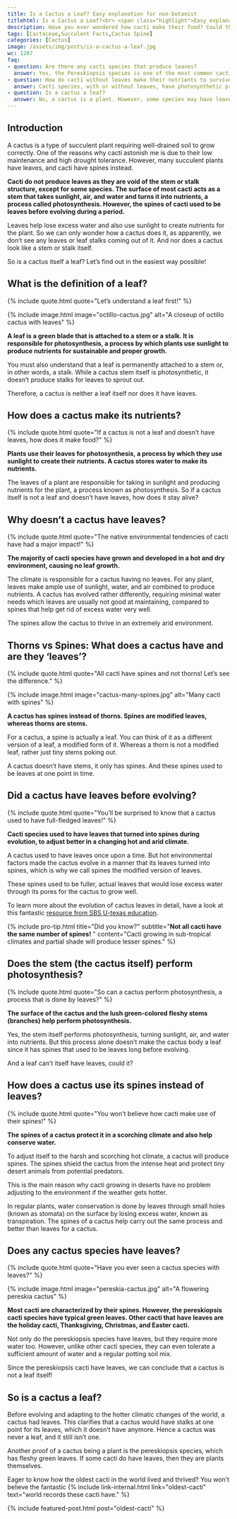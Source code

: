 ```yaml
---
title: Is a Cactus a Leaf? Easy explanation for non-botanist
titlehtml: Is a Cactus a Leaf?<br> <span class="highlight">Easy explanation for non-botanist</span>
description: Have you ever wondered how cacti make their food? Could they be called leaves? Let's find out!
tags: [Cactaceae,Succulent Facts,Cactus Spine]
categories: [Cactus]
image: /assets/img/posts/is-a-cactus-a-leaf.jpg
wc: 1207
faq: 
- question: Are there any cacti species that produce leaves?
  answer: Yes, the Pereskiopsis species is one of the most common cacti that produce leaves.,
- question: How do cacti without leaves make their nutrients to survive?
  answer: Cacti species, with or without leaves, have photosynthetic properties on their surface, allowing them to make nutrients.,
- question: Is a cactus a leaf?
  answer: No, a cactus is a plant. However, some species may have leaves.
---
```


## Introduction

A cactus is a type of succulent plant requiring well-drained soil to grow correctly. One of the reasons why cacti astonish me is due to their low maintenance and high drought tolerance. However, many succulent plants have leaves, and cacti have spines instead.&nbsp;

**Cacti do not produce leaves as they are void of the stem or stalk structure, except for some species. The surface of most cacti acts as a stem that takes sunlight, air, and water and turns it into nutrients, a process called photosynthesis. However, the spines of cacti used to be leaves before evolving during a period.** 

Leaves help lose excess water and also use sunlight to create nutrients for the plant. So we can only wonder how a cactus does it, as apparently, we don’t see any leaves or leaf stalks coming out of it. And nor does a cactus look like a stem or stalk itself.

So is a cactus itself a leaf? Let’s find out in the easiest way possible!

## What is the definition of a leaf?

{% include quote.html quote="Let’s understand a leaf first!" %}

{% include image.html image="octillo-cactus.jpg" alt="A closeup of octillo cactus with leaves" %}

**A leaf is a green blade that is attached to a stem or a stalk. It is responsible for photosynthesis, a process by which plants use sunlight to produce nutrients for sustainable and proper growth.** 

You must also understand that a leaf is permanently attached to a stem or, in other words, a stalk. While a cactus stem itself is photosynthetic, it doesn’t produce stalks for leaves to sprout out.

Therefore, a cactus is neither a leaf itself nor does it have leaves.&nbsp;

## How does a cactus make its nutrients?

{% include quote.html quote="If a cactus is not a leaf and doesn’t have leaves, how does it make food?" %}

**Plants use their leaves for photosynthesis, a process by which they use sunlight to create their nutrients. A cactus stores water to make its nutrients.** 

The leaves of a plant are responsible for taking in sunlight and producing nutrients for the plant, a process known as photosynthesis. So if a cactus itself is not a leaf and doesn’t have leaves, how does it stay alive?

## Why doesn’t a cactus have leaves?

{% include quote.html quote="The native environmental tendencies of cacti have had a major impact!" %}

**The majority of cacti species have grown and developed in a hot and dry environment, causing no leaf growth.** 

The climate is responsible for a cactus having no leaves. For any plant, leaves make ample use of sunlight, water, and air combined to produce nutrients. A cactus has evolved rather differently, requiring minimal water needs which leaves are usually not good at maintaining, compared to spines that help get rid of excess water very well.

The spines allow the cactus to thrive in an extremely arid environment.&nbsp;

## Thorns vs Spines: What does a cactus have and are they ‘leaves’?

{% include quote.html quote="All cacti have spines and not thorns! Let’s see the difference." %}

{% include image.html image="cactus-many-spines.jpg" alt="Many cacti with spines" %}

**A cactus has spines instead of thorns. Spines are modified leaves, whereas thorns are stems.** 

For a cactus, a spine is actually a leaf. You can think of it as a different version of a leaf, a modified form of it. Whereas a thorn is not a modified leaf, rather just tiny stems poking out.&nbsp;

A cactus doesn’t have stems, it only has spines. And these spines used to be leaves at one point in time.&nbsp;

## Did a cactus have leaves before evolving?

{% include quote.html quote="You’ll be surprised to know that a cactus used to have full-fledged leaves!" %}

**Cacti species used to have leaves that turned into spines during evolution, to adjust better in a changing hot and arid climate.** 

A cactus used to have leaves once upon a time. But hot environmental factors made the cactus evolve in a manner that its leaves turned into spines, which is why we call spines the modified version of leaves.&nbsp;

These spines used to be fuller, actual leaves that would lose excess water through its pores for the cactus to grow well.&nbsp;

To learn more about the evolution of cactus leaves in detail, have a look at this fantastic&nbsp;<a href="http://www.sbs.utexas.edu/mauseth/researchoncacti/spines.htm">resource from SBS U-texas education</a>.

{% include pro-tip.html title="Did you know?" subtitle="**Not all cacti have the same number of spines!** " content="Cacti growing in sub-tropical climates and partial shade will produce lesser spines." %}

## Does the stem (the cactus itself) perform photosynthesis?

{% include quote.html quote="So can a cactus perform photosynthesis, a process that is done by leaves?" %}

**The surface of the cactus and the lush green-colored fleshy stems (branches) help perform photosynthesis.** 

Yes, the stem itself performs photosynthesis, turning sunlight, air, and water into nutrients. But this process alone doesn’t make the cactus body a leaf since it has spines that used to be leaves long before evolving.&nbsp;

And a leaf can’t itself have leaves, could it?

## How does a cactus use its spines instead of leaves?

{% include quote.html quote="You won’t believe how cacti make use of their spines!" %}

**The spines of a cactus protect it in a scorching climate and also help conserve water.** 

To adjust itself to the harsh and scorching hot climate, a cactus will produce spines. The spines shield the cactus from the intense heat and protect tiny desert animals from potential predators.

This is the main reason why cacti growing in deserts have no problem adjusting to the environment if the weather gets hotter.

In regular plants, water conservation is done by leaves through small holes (known as stomata) on the surface by losing excess water, known as transpiration. The spines of a cactus help carry out the same process and better than leaves for a cactus.&nbsp;

## Does any cactus species have leaves?

{% include quote.html quote="Have you ever seen a cactus species with leaves?" %}

{% include image.html image="pereskia-cactus.jpg" alt="A flowering pereskia cactus" %}

**Most cacti are characterized by their spines. However, the pereskiopsis cacti species have typical green leaves. Other cacti that have leaves are the holiday cacti, Thanksgiving, Christmas, and Easter cacti.** 

Not only do the pereskiopsis species have leaves, but they require more water too. However, unlike other cacti species, they can even tolerate a sufficient amount of water and a regular potting soil mix.

Since the pereskiopsis cacti have leaves, we can conclude that a cactus is not a leaf itself!

## So is a cactus a leaf?

Before evolving and adapting to the hotter climatic changes of the world, a cactus had leaves. This clarifies that a cactus would have stalks at one point for its leaves, which it doesn’t have anymore. Hence a cactus was never a leaf, and it still isn’t one.

Another proof of a cactus being a plant is the pereskiopsis species, which has fleshy green leaves. If some cacti do have leaves, then they are plants themselves.

Eager to know how the oldest cacti in the world lived and thrived? You won’t believe the fantastic {% include link-internal.html link="oldest-cacti" text="world records these cacti have." %} 

{% include featured-post.html post="oldest-cacti" %}